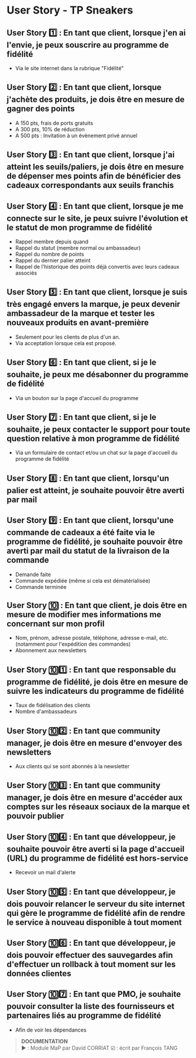 # User Story - TP Sneakers



## User Story :one: : En tant que client, lorsque j'en ai l'envie, je peux souscrire au programme de fidélité
* Via le site internet dans la rubrique "Fidélité"


## User Story :two: : En tant que client, lorsque j'achète des produits, je dois être en mesure de gagner des points
* A 150 pts, frais de ports gratuits
* A 300 pts, 10% de réduction
* A 500 pts : Invitation à un évènement privé annuel


## User Story :three: : En tant que client, lorsque j'ai atteint les seuils/paliers, je dois être en mesure de dépenser mes points afin de bénéficier des cadeaux correspondants aux seuils franchis


## User Story :four: : En tant que client, lorsque je me connecte sur le site, je peux suivre l'évolution et le statut de mon programme de fidélité
* Rappel membre depuis quand
* Rappel du statut (membre normal ou ambassadeur)
* Rappel du nombre de points
* Rappel du dernier palier atteint
* Rappel de l'historique des points déjà convertis avec leurs cadeaux associés


## User Story :five: : En tant que client, lorsque je suis très engagé envers la marque, je peux devenir ambassadeur de la marque et tester les nouveaux produits en avant-première
* Seulement pour les clients de plus d'un an.
* Via acceptation lorsque cela est proposé.


## User Story :six: : En tant que client, si je le souhaite, je peux me désabonner du programme de fidélité
* Via un bouton sur la page d'accueil du programme

## User Story :seven: : En tant que client, si je le souhaite, je peux contacter le support pour toute question relative à mon programme de fidélité
* Via un formulaire de contact et/ou un chat sur la page d'accueil du programme de fidélité


## User Story :eight: : En tant que client, lorsqu'un palier est atteint, je souhaite pouvoir être averti par mail


## User Story :nine: : En tant que client, lorsqu'une commande de cadeaux a été faite via le programme de fidélité, je souhaite pouvoir être averti par mail du statut de la livraison de la commande
* Demande faite
* Commande expédiée (même si cela est dématérialisée)
* Commande terminée


## User Story :keycap_ten: : En tant que client, je dois être en mesure de modifier mes informations me concernant sur mon profil
* Nom, prénom, adresse postale, téléphone, adresse e-mail, etc. (notamment pour l'expédition des commandes)
* Abonnement aux newsletters


## User Story :keycap_ten::one: : En tant que responsable du programme de fidélité, je dois être en mesure de suivre les indicateurs du programme de fidélité
* Taux de fidélisation des clients
* Nombre d'ambassadeurs


## User Story :keycap_ten::two: : En tant que community manager, je dois être en mesure d'envoyer des newsletters
* Aux clients qui se sont abonnés à la newsletter


## User Story :keycap_ten::three: : En tant que community manager, je dois être en mesure d'accéder aux comptes sur les réseaux sociaux de la marque et pouvoir publier


## User Story :keycap_ten::four: : En tant que développeur, je souhaite pouvoir être averti si la page d'accueil (URL) du programme de fidélité est hors-service
* Recevoir un mail d'alerte


## User Story :keycap_ten::five: : En tant que développeur, je dois pouvoir relancer le serveur du site internet qui gère le programme de fidélité afin de rendre le service à nouveau disponible à tout moment


## User Story :keycap_ten::six: : En tant que développeur, je dois pouvoir effectuer des sauvegardes afin d'effectuer un rollback à tout moment sur les données clientes


## User Story :keycap_ten::seven: : En tant que PMO, je souhaite pouvoir consulter la liste des fournisseurs et partenaires liés au programme de fidélité
* Afin de voir les dépendances


> **DOCUMENTATION**  
> :arrow_forward: : Module MaP par David CORRIAT
> :ballot_box_with_check: : écrit par François TANG